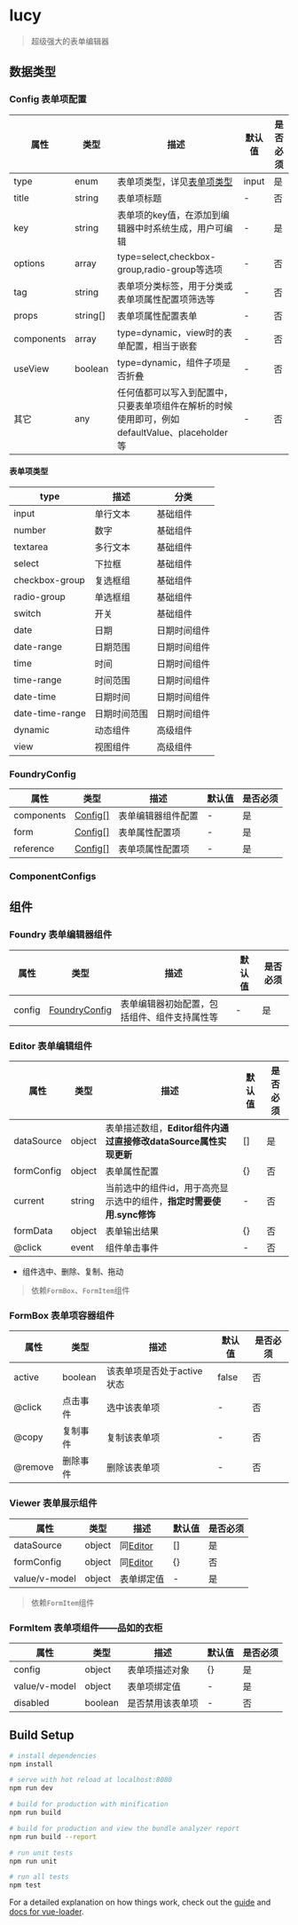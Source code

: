 # lucy

> 超级强大的表单编辑器

## 数据类型

### Config 表单项配置

| 属性 | 类型 | 描述 | 默认值 | 是否必须 |
| ---- | ---- | ---- | ---- | ---- |
| type | enum | 表单项类型，详见[表单项类型](#表单项类型) | input | 是 |
| title | string | 表单项标题 | - | 否 |
| key | string | 表单项的key值，在添加到编辑器中时系统生成，用户可编辑 | - | 是 |
| options | array | type=select,checkbox-group,radio-group等选项 | - | 否 |
| tag | string | 表单项分类标签，用于分类或表单项属性配置项筛选等 | - | 否 |
| props | string[] | 表单项属性配置表单 | - | 否 |
| components | array | type=dynamic，view时的表单配置，相当于嵌套 | - | 否 |
| useView | boolean | type=dynamic，组件子项是否折叠 | - | 否 |
| 其它 | any | 任何值都可以写入到配置中，只要表单项组件在解析的时候使用即可，例如defaultValue、placeholder等 | - | 否 |

#### 表单项类型

| type | 描述 | 分类 |
| ---- | ---- | ---- |
| input | 单行文本 | 基础组件 |
| number | 数字 | 基础组件 |
| textarea | 多行文本 | 基础组件 |
| select | 下拉框 | 基础组件 |
| checkbox-group | 复选框组 | 基础组件 |
| radio-group | 单选框组 | 基础组件 |
| switch | 开关 | 基础组件 |
| date | 日期 | 日期时间组件 |
| date-range | 日期范围 | 日期时间组件 |
| time | 时间 | 日期时间组件 |
| time-range | 时间范围 | 日期时间组件 |
| date-time | 日期时间 | 日期时间组件 |
| date-time-range | 日期时间范围 | 日期时间组件 |
| dynamic | 动态组件 | 高级组件 |
| view | 视图组件 | 高级组件 |

### FoundryConfig

| 属性 | 类型 | 描述 | 默认值 | 是否必须 |
| ---- | ---- | ---- | ---- | ---- |
| components | [Config[]](#config表单项配置) | 表单编辑器组件配置 | - | 是 |
| form | [Config[]](#config表单项配置) | 表单属性配置项 | - | 是 |
| reference | [Config[]](#config表单项配置) | 表单项属性配置项 | - | 是 |

### ComponentConfigs

## 组件

### Foundry 表单编辑器组件

| 属性 | 类型 | 描述 | 默认值 | 是否必须 |
| ---- | ---- | ---- | ---- | ---- |
| config | [FoundryConfig](#foundryconfig) | 表单编辑器初始配置，包括组件、组件支持属性等 | - | 是 |

### Editor 表单编辑组件

| 属性 | 类型 | 描述 | 默认值 | 是否必须 |
| ---- | ---- | ---- | ---- | ---- |
| dataSource | object | 表单描述数组，**Editor组件内通过直接修改dataSource属性实现更新** | [] | 是 |
| formConfig | object | 表单属性配置 | {} | 否 |
| current | string | 当前选中的组件id，用于高亮显示选中的组件，**指定时需要使用.sync修饰** | - | 否 |
| formData | object | 表单输出结果 | {} | 否 |
| @click | event | 组件单击事件 | - | 否 |

- 组件选中、删除、复制、拖动

> 依赖`FormBox`、`FormItem`组件

### FormBox 表单项容器组件

| 属性 | 类型 | 描述 | 默认值 | 是否必须 |
| ---- | ---- | ---- | ---- | ---- |
| active | boolean | 该表单项是否处于active状态 | false | 否 |
| @click | 点击事件 | 选中该表单项 | - | 否 |
| @copy | 复制事件 | 复制该表单项 | - | 否 |
| @remove | 删除事件 | 删除该表单项 | - | 否 |

### Viewer 表单展示组件

| 属性 | 类型 | 描述 | 默认值 | 是否必须 |
| ---- | ---- | ---- | ---- | ---- |
| dataSource | object | 同[Editor](#editor) | [] | 是 |
| formConfig | object | 同[Editor](#editor) | {} | 否 |
| value/v-model | object | 表单绑定值 | - | 是 |

> 依赖`FormItem`组件

### FormItem 表单项组件——品如的衣柜

| 属性 | 类型 | 描述 | 默认值 | 是否必须 |
| ---- | ---- | ---- | ---- | ---- |
| config | object | 表单项描述对象 | {} | 是 |
| value/v-model | object | 表单项绑定值 | - | 是 |
| disabled | boolean | 是否禁用该表单项 | - | 否 |


## Build Setup

``` bash
# install dependencies
npm install

# serve with hot reload at localhost:8080
npm run dev

# build for production with minification
npm run build

# build for production and view the bundle analyzer report
npm run build --report

# run unit tests
npm run unit

# run all tests
npm test
```

For a detailed explanation on how things work, check out the [guide](http://vuejs-templates.github.io/webpack/) and [docs for vue-loader](http://vuejs.github.io/vue-loader).
